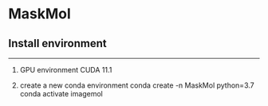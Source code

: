 # MaskMol

## Install environment

---

1. GPU environment
CUDA 11.1

2. create a new conda environment
conda create -n MaskMol python=3.7
conda activate imagemol

   
